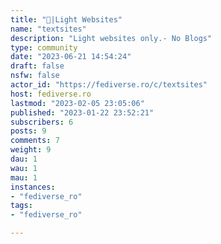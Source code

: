 ```yaml
---
title: "🔗|Light Websites" 
name: "textsites"
description: "Light websites only.- No Blogs"
type: community
date: "2023-06-21 14:54:24"
draft: false
nsfw: false
actor_id: "https://fediverse.ro/c/textsites"
host: fediverse.ro
lastmod: "2023-02-05 23:05:06"
published: "2023-01-22 23:52:21"
subscribers: 6
posts: 9
comments: 7
weight: 9
dau: 1
wau: 1
mau: 1
instances:
- "fediverse_ro"
tags: 
- "fediverse_ro"

---
```


